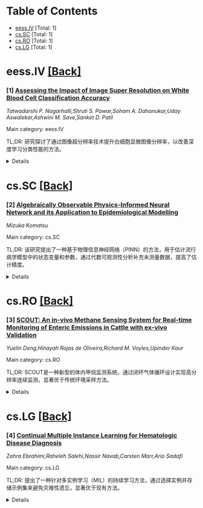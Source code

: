 <div id=toc></div>

# Table of Contents

- [eess.IV](#eess.IV) [Total: 1]
- [cs.SC](#cs.SC) [Total: 1]
- [cs.RO](#cs.RO) [Total: 1]
- [cs.LG](#cs.LG) [Total: 1]


<div id='eess.IV'></div>

# eess.IV [[Back]](#toc)

### [1] [Assessing the Impact of Image Super Resolution on White Blood Cell Classification Accuracy](https://arxiv.org/abs/2508.03759)
*Tatwadarshi P. Nagarhalli,Shruti S. Pawar,Soham A. Dahanukar,Uday Aswalekar,Ashwini M. Save,Sanket D. Patil*

Main category: eess.IV

TL;DR: 研究探讨了通过图像超分辨率技术提升白细胞显微图像分辨率，以改善深度学习分类性能的方法。


<details>
  <summary>Details</summary>
Motivation: 低分辨率的显微图像可能导致分类不准确，影响医疗诊断效果。

Method: 结合图像超分辨率技术与深度学习模型，将增强后的图像纳入训练过程。

Result: 通过实验验证了图像分辨率提升对分类性能的积极影响。

Conclusion: 图像增强技术能显著提高分类准确性，为医疗图像识别算法优化提供新思路。

Abstract: Accurately classifying white blood cells from microscopic images is essential
to identify several illnesses and conditions in medical diagnostics. Many deep
learning technologies are being employed to quickly and automatically classify
images. However, most of the time, the resolution of these microscopic pictures
is quite low, which might make it difficult to classify them correctly. Some
picture improvement techniques, such as image super-resolution, are being
utilized to improve the resolution of the photos to get around this issue. The
suggested study uses large image dimension upscaling to investigate how
picture-enhancing approaches affect classification performance. The study
specifically looks at how deep learning models may be able to understand more
complex visual information by capturing subtler morphological changes when
image resolution is increased using cutting-edge techniques. The model may
learn from standard and augmented data since the improved images are
incorporated into the training process. This dual method seeks to comprehend
the impact of image resolution on model performance and enhance classification
accuracy. A well-known model for picture categorization is used to conduct
extensive testing and thoroughly evaluate the effectiveness of this approach.
This research intends to create more efficient image identification algorithms
customized to a particular dataset of white blood cells by understanding the
trade-offs between ordinary and enhanced images.

</details>


<div id='cs.SC'></div>

# cs.SC [[Back]](#toc)

### [2] [Algebraically Observable Physics-Informed Neural Network and its Application to Epidemiological Modelling](https://arxiv.org/abs/2508.04590)
*Mizuka Komatsu*

Main category: cs.SC

TL;DR: 该研究提出了一种基于物理信息神经网络（PINN）的方法，用于估计流行病学模型中的状态变量和参数，通过代数可观测性分析补充未测量数据，提高了估计精度。


<details>
  <summary>Details</summary>
Motivation: 流行病学模型中，部分状态变量和参数难以直接测量，传统方法在数据不完整时效果有限，因此需要一种更有效的方法。

Method: 利用PINN框架，结合代数可观测性分析，补充未测量数据，并通过数值实验验证方法的有效性。

Result: 在噪声和不完整数据下，所提方法对未测量状态和参数的估计精度高于传统方法。

Conclusion: 该方法在流行病学建模中具有实际应用价值，尤其在数据不完整时表现优越。

Abstract: Physics-Informed Neural Network (PINN) is a deep learning framework that
integrates the governing equations underlying data into a loss function. In
this study, we consider the problem of estimating state variables and
parameters in epidemiological models governed by ordinary differential
equations using PINNs. In practice, not all trajectory data corresponding to
the population described by models can be measured. Learning PINNs to estimate
the unmeasured state variables and epidemiological parameters using partial
measurements is challenging.
  Accordingly, we introduce the concept of algebraic observability of the state
variables. Specifically, we propose augmenting the unmeasured data based on
algebraic observability analysis. The validity of the proposed method is
demonstrated through numerical experiments under three scenarios in the context
of epidemiological modelling. Specifically, given noisy and partial
measurements, the accuracy of unmeasured states and parameter estimation of the
proposed method is shown to be higher than that of the conventional methods.
The proposed method is also shown to be effective in practical scenarios, such
as when the data corresponding to certain variables cannot be reconstructed
from the measurements.

</details>


<div id='cs.RO'></div>

# cs.RO [[Back]](#toc)

### [3] [SCOUT: An in-vivo Methane Sensing System for Real-time Monitoring of Enteric Emissions in Cattle with ex-vivo Validation](https://arxiv.org/abs/2508.04056)
*Yuelin Deng,Hinayah Rojas de Oliveira,Richard M. Voyles,Upinder Kaur*

Main category: cs.RO

TL;DR: SCOUT是一种新型的体内甲烷监测系统，通过闭环气体循环设计实现高分辨率连续监测，显著优于传统环境采样方法。


<details>
  <summary>Details</summary>
Motivation: 解决现有环境采样方法在数据保留率、环境干扰和时间分辨率上的不足，以推动畜牧业的可持续发展。

Method: 开发SCOUT系统，通过闭环气体循环设计进行连续监测，并与传统环境采样系统进行交叉验证。

Result: SCOUT数据保留率达82%，甲烷浓度检测能力比传统方法高100-1000倍，揭示了行为与排放的新关联。

Conclusion: SCOUT系统为基因组选择和精准畜牧管理提供了准确、连续的排放表型分析工具，推动了可持续畜牧业的发展。

Abstract: Accurate measurement of enteric methane emissions remains a critical
bottleneck for advancing livestock sustainability through genetic selection and
precision management. Existing ambient sampling approaches suffer from low data
retention rates, environmental interference, and limited temporal resolution.
We developed SCOUT (Smart Cannula-mounted Optical Unit for Trace-methane), the
first robust in-vivo sensing system enabling continuous, high-resolution
monitoring of ruminal methane concentrations through an innovative closed-loop
gas recirculation design. We conducted comprehensive validation with two
cannulated Simmental heifers under contrasting dietary treatments, with
cross-platform comparison against established ambient sniffer systems. SCOUT
achieved exceptional performance with 82% data retention compared to 17% for
conventional sniffer systems, while capturing methane concentrations 100-1000x
higher than ambient approaches. Cross-platform validation demonstrated strong
scale-dependent correlations, with optimal correlation strength (r = -0.564
$\pm$ 0.007) at biologically relevant 40-minute windows and 100% statistical
significance. High-frequency monitoring revealed novel behavior-emission
coupling, including rapid concentration changes (14.5 $\pm$ 11.3k ppm)
triggered by postural transitions within 15 minutes, insights previously
inaccessible through existing technologies. The SCOUT system represents a
transformative advancement, enabling accurate, continuous emission phenotyping
essential for genomic selection programs and sustainable precision livestock
management. This validation framework establishes new benchmarks for
agricultural sensor performance while generating unprecedented biological
insights into ruminal methane dynamics, contributing essential tools for
sustainable livestock production in climate-conscious agricultural systems.

</details>


<div id='cs.LG'></div>

# cs.LG [[Back]](#toc)

### [4] [Continual Multiple Instance Learning for Hematologic Disease Diagnosis](https://arxiv.org/abs/2508.04368)
*Zahra Ebrahimi,Raheleh Salehi,Nassir Navab,Carsten Marr,Ario Sadafi*

Main category: cs.LG

TL;DR: 提出了一种针对多实例学习（MIL）的持续学习方法，通过选择实例并存储示例集来避免灾难性遗忘，显著优于现有方法。


<details>
  <summary>Details</summary>
Motivation: 实验室和临床环境中的数据流需要持续更新模型以保持性能，但现有持续学习方法在多实例学习中效果不佳。

Method: 基于实例注意力分数和距离选择样本存储示例集，保留数据多样性。

Result: 在白血病实验室的真实数据中，该方法显著优于现有持续学习方法。

Conclusion: 该方法首次实现了多实例学习的持续学习，适应数据分布变化。

Abstract: The dynamic environment of laboratories and clinics, with streams of data
arriving on a daily basis, requires regular updates of trained machine learning
models for consistent performance. Continual learning is supposed to help train
models without catastrophic forgetting. However, state-of-the-art methods are
ineffective for multiple instance learning (MIL), which is often used in
single-cell-based hematologic disease diagnosis (e.g., leukemia detection).
Here, we propose the first continual learning method tailored specifically to
MIL. Our method is rehearsal-based over a selection of single instances from
various bags. We use a combination of the instance attention score and distance
from the bag mean and class mean vectors to carefully select which samples and
instances to store in exemplary sets from previous tasks, preserving the
diversity of the data. Using the real-world input of one month of data from a
leukemia laboratory, we study the effectiveness of our approach in a class
incremental scenario, comparing it to well-known continual learning methods. We
show that our method considerably outperforms state-of-the-art methods,
providing the first continual learning approach for MIL. This enables the
adaptation of models to shifting data distributions over time, such as those
caused by changes in disease occurrence or underlying genetic alterations.

</details>
